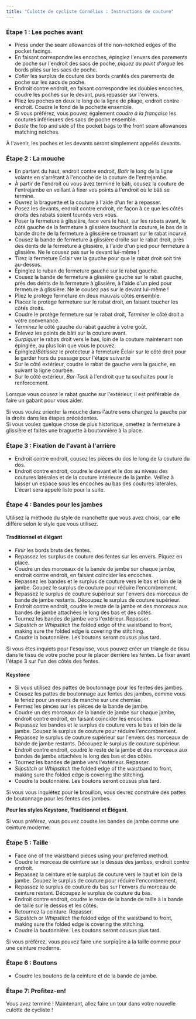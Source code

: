 ```yaml
---
title: "Culotte de cycliste Cornélius : Instructions de couture"
---
```


### Étape 1 : Les poches avant

- Press under the seam allowances of the non-notched edges of the pocket facings.
- En faisant correspondre les encoches, épinglez l'envers des parements de poche sur l'endroit des sacs de poche, _piquez au point d'orgue_ les bords pliés sur les sacs de poche.
- _Coller_ les surplus de couture des bords crantés des parements de poche sur les sacs de poche.
- Endroit contre endroit, en faisant correspondre les doubles encoches, coudre les poches sur le devant, puis repasser sur l'envers.
- Pliez les poches en deux le long de la ligne de pliage, endroit contre endroit. Coudre le fond de la pochette ensemble.
- Si vous préférez, vous pouvez également _coudre à la française_ les coutures inférieures des sacs de poche ensemble.
- _Baste_ the top and side of the pocket bags to the front seam allowances matching notches.

<Note>

À l'avenir, les poches et les devants seront simplement appelés devants.

</Note>

### Étape 2 : La mouche

- En partant du haut, endroit contre endroit, _Batir_ le long de la ligne volante en s'arrêtant à l'encoche de la couture de l'entrejambe.
- À partir de l'endroit où vous avez terminé le bâti, cousez la couture de l'entrejambe en veillant à fixer vos points à l'endroit où le bâti se termine.
- Ouvrez la braguette et la couture à l'aide d'un fer à repasser.
- Posez les devants, endroit contre endroit, de façon à ce que les côtés droits des rabats soient tournés vers vous.
- Poser la fermeture à glissière, face vers le haut, sur les rabats avant, le côté gauche de la fermeture à glissière touchant la couture, le bas de la bande droite de la fermeture à glissière se trouvant sur le rabat incurvé.
- Cousez la bande de fermeture à glissière droite sur le rabat droit, près des dents de la fermeture à glissière, à l'aide d'un pied pour fermeture à glissière. Ne le cousez pas sur le devant lui-même !
- Tirez la fermeture Éclair ver la gauche pour que le rabat droit soit tiré au-dessus.
- Épinglez le ruban de fermeture gauche sur le rabat gauche.
- Cousez la bande de fermeture à glissière gauche sur le rabat gauche, près des dents de la fermeture à glissière, à l'aide d'un pied pour fermeture à glissière. Ne le cousez pas sur le devant lui-même !
- Pliez le protège fermeture en deux mauvais côtés ensemble.
- Placez le protège fermeture sur le rabat droit, en faisant toucher les côtés droits.
- Coudre le protège fermeture sur le rabat droit, _Terminer_ le côté droit a votre convenance.
- _Terminez_ le côté gauche du rabat gauche à votre goût.
- Enlevez les points de bâti sur la couture avant.
- _Surpiquer_ le rabas droit vers le bas, loin de la couture maintenant non épinglée, au plus loin que vous le pouvez.
- Épinglez/_Bâtissez_ le protecteur à fermeture Éclair sur le côté droit pour le garder hors du passage pour l'étape suivante
- Sur le côté extérieur, coudre le rabat de gauche vers la gauche, en suivant la ligne courbée.
- Sur le côté extérieur, _Bar-Tack_ à l'endroit que tu souhaites pour le renforcement.

<Tip>

Lorsque vous cousez le rabat gauche sur l'extérieur, il est préférable de faire un gabarit pour vous aider.

</Tip>

<Note>

Si vous voulez orienter la mouche dans l'autre sens changez la gauche par la droite dans les étapes précédentes.  
Si vous voulez quelque chose de plus historique, omettez la fermeture à glissière et faites une braguette à boutonnière à la place.

</Note>

### Étape 3 : Fixation de l'avant à l'arrière

- Endroit contre endroit, cousez les pièces du dos le long de la couture du dos.
- Endroit contre endroit, coudre le devant et le dos au niveau des coutures latérales et de la couture intérieure de la jambe. Veillez à laisser un espace sous les encoches au bas des coutures latérales. L'écart sera appelé liste pour la suite.

### Étape 4 : Bandes pour les jambes

Utilisez la méthode du style de manchette que vous avez choisi, car elle diffère selon le style que vous utilisez.

#### Traditionnel et élégant

- _Finir_ les bords bruts des fentes.
- Repassez les surplus de couture des fentes sur les envers. Piquez en place.
- Coudre un des morceaux de la bande de jambe sur chaque jambe, endroit contre endroit, en faisant coïncider les encoches.
- Repassez les bandes et le surplus de couture vers le bas et loin de la jambe. Coupez le surplus de couture pour réduire l'encombrement.
- Repassez le surplus de couture supérieur sur l'envers des morceaux de bande de jambe restants. Découpez le surplus de couture supérieur.
- Endroit contre endroit, coudre le reste de la jambe et des morceaux aux bandes de jambe attachées le long des bas et des côtés.
- Tournez les bandes de jambe vers l'extérieur. Repasser.
- _Slipstitch_ or _Whipstitch_ the folded edge of the waistband to front, making sure the folded edge is covering the stitching.
- Coudre la boutonnière. Les boutons seront cousus plus tard.

<Note>

Si vous êtes inquiets pour l'esquisse, vous pouvez créer un triangle de tissu dans le tissu de votre poche pour le placer derrière les fentes. Le fixer avant l'étape 3 sur l'un des côtés des fentes.

</Note>

#### Keystone

- Si vous utilisez des pattes de boutonnage pour les fentes des jambes.
- Cousez les pattes de boutonnage aux fentes des jambes, comme vous le feriez pour un revers de manche sur une chemise.
- Fermez les pinces sur les pièces de la bande de jambe.
- Coudre un des morceaux de la bande de jambe sur chaque jambe, endroit contre endroit, en faisant coïncider les encoches.
- Repassez les bandes et le surplus de couture vers le bas et loin de la jambe. Coupez le surplus de couture pour réduire l'encombrement.
- Repassez le surplus de couture supérieur sur l'envers des morceaux de bande de jambe restants. Découpez le surplus de couture supérieur.
- Endroit contre endroit, coudre le reste de la jambe et des morceaux aux bandes de jambe attachées le long des bas et des côtés.
- Tournez les bandes de jambe vers l'extérieur. Repasser.
- _Slipstitch_ or _Whipstitch_ the folded edge of the waistband to front, making sure the folded edge is covering the stitching.
- Coudre la boutonnière. Les boutons seront cousus plus tard.

<Note>

Si vous vous inquiétez pour le brouillon, vous devrez construire des pattes de boutonnage pour les fentes des jambes.

</Note>

<Note>

**Pour les styles Keystone, Traditionnel et Élégant**.

Si vous préférez, vous pouvez coudre les bandes de jambe comme une ceinture moderne.

</Note>

### Étape 5 : Taille

- Face one of the waistband pieces using your preferred method.
- Coudre le morceau de ceinture sur le dessus des jambes, endroit contre endroit.
- Repassez la ceinture et le surplus de couture vers le haut et loin de la jambe. Coupez le surplus de couture pour réduire l'encombrement.
- Repassez le surplus de couture du bas sur l'envers du morceau de ceinture restant. Découpez le surplus de couture du bas.
- Endroit contre endroit, coudre le reste de la bande de taille à la bande de taille sur le dessus et les côtés.
- Retournez la ceinture. Repasser.
- _Slipstitch_ or _Whipstitch_ the folded edge of the waistband to front, making sure the folded edge is covering the stitching.
- Coudre la boutonnière. Les boutons seront cousus plus tard.

<Note>

Si vous préférez, vous pouvez faire une surpiqûre à la taille comme pour une ceinture moderne.

</Note>

### Étape 6 : Boutons

- Coudre les boutons de la ceinture et de la bande de jambe.

### Étape 7: Profitez-en!

Vous avez terminé ! Maintenant, allez faire un tour dans votre nouvelle culotte de cycliste !
